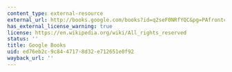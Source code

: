 ```yaml
---
content_type: external-resource
external_url: http://books.google.com/books?id=q2seF0NRfYQC&pg=PAfrontcover
has_external_license_warning: true
license: https://en.wikipedia.org/wiki/All_rights_reserved
status: ''
title: Google Books
uid: ed76eb2c-9c84-4717-8d32-e712651e0f92
wayback_url: ''
---
```

